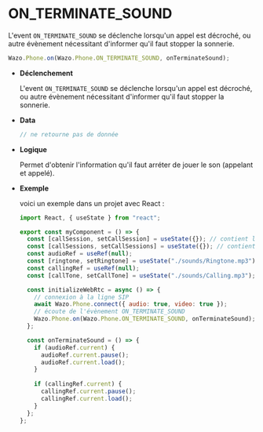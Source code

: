 # ON_TERMINATE_SOUND

L'event `ON_TERMINATE_SOUND` se déclenche lorsqu'un appel est décroché, ou autre évènement nécessitant d'informer qu'il faut stopper la sonnerie.

```js
Wazo.Phone.on(Wazo.Phone.ON_TERMINATE_SOUND, onTerminateSound);
```

<div class="useless-tab-container">

- **Déclenchement**

  L'event `ON_TERMINATE_SOUND` se déclenche lorsqu'un appel est décroché, ou autre évènement nécessitant d'informer qu'il faut stopper la sonnerie.

- **Data**

  ```js
  // ne retourne pas de donnée
  ```

- **Logique**

  Permet d'obtenir l'information qu'il faut arréter de jouer le son (appelant et appelé).

- **Exemple**

  voici un exemple dans un projet avec React :

  ```js
  import React, { useState } from "react";

  export const myComponent = () => {
    const [callSession, setCallSession] = useState({}); // contient l'appel actif
    const [callSessions, setCallSessions] = useState({}); // contient l'ensemble des appels (en cours et disponible)
    const audioRef = useRef(null);
    const [ringtone, setRingtone] = useState("./sounds/Ringtone.mp3"); // sonnerie appelé
    const callingRef = useRef(null);
    const [callTone, setCallTone] = useState("./sounds/Calling.mp3"); // sonnerie appelant

    const initializeWebRtc = async () => {
      // connexion à la ligne SIP
      await Wazo.Phone.connect({ audio: true, video: true });
      // écoute de l'évènement ON_TERMINATE_SOUND
      Wazo.Phone.on(Wazo.Phone.ON_TERMINATE_SOUND, onTerminateSound);
    };

    const onTerminateSound = () => {
      if (audioRef.current) {
        audioRef.current.pause();
        audioRef.current.load();
      }
    
      if (callingRef.current) {
        callingRef.current.pause();
        callingRef.current.load();
      }
    };
  };
  ```

</div>
